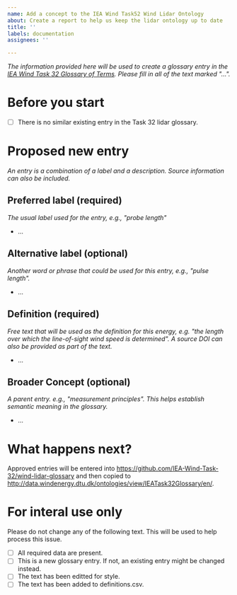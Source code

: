 ```yaml
---
name: Add a concept to the IEA Wind Task52 Wind Lidar Ontology
about: Create a report to help us keep the lidar ontology up to date
title: ''
labels: documentation
assignees: ''

---
```


_The information provided here will be used to create a glossary entry in the [IEA Wind Task 32 Glossary of Terms](http://data.windenergy.dtu.dk/ontologies/view/IEATask32Glossary/en/). Please fill in all of the text marked "..."._

# Before you start
- [ ] There is no similar existing entry in the Task 32 lidar glossary.

# Proposed new entry
_An entry is a combination of a label and a description. Source information can also be included._

## Preferred label (required)
_The usual label used for the entry, e.g., "probe length"_

- ...

## Alternative label (optional)
_Another word or phrase that could be used for this entry, e.g., "pulse length"._

- ...

## Definition (required)
_Free text that will be used as the definition for this energy, e.g. "the length over which the line-of-sight wind speed is determined". A source DOI can also be provided as part of the text._

- ...

## Broader Concept (optional)
_A parent entry. e.g., "measurement principles". This helps establish semantic meaning in the glossary._

- ...

# What happens next?
Approved entries will be entered into https://github.com/IEA-Wind-Task-32/wind-lidar-glossary and then copied to http://data.windenergy.dtu.dk/ontologies/view/IEATask32Glossary/en/.

# For interal use only
Please do not change any of the following text. This will be used to help process this issue.
- [ ] All required data are present.
- [ ] This is a new glossary entry. If not, an existing entry might be changed instead.
- [ ] The text has been editted for style.
- [ ] The text has been added to definitions.csv.
